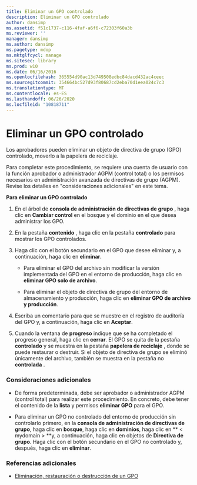 ```yaml
---
title: Eliminar un GPO controlado
description: Eliminar un GPO controlado
author: dansimp
ms.assetid: f51c1737-c116-4faf-a6f6-c72303f60a3b
ms.reviewer: ''
manager: dansimp
ms.author: dansimp
ms.pagetype: mdop
ms.mktglfcycl: manage
ms.sitesec: library
ms.prod: w10
ms.date: 06/16/2016
ms.openlocfilehash: 365554d90ac13d749508edbc84dacd432ac4ceec
ms.sourcegitcommit: 354664bc527d93f80687cd2eba70d1eea024c7c3
ms.translationtype: MT
ms.contentlocale: es-ES
ms.lasthandoff: 06/26/2020
ms.locfileid: "10818711"
---
```

# Eliminar un GPO controlado


Los aprobadores pueden eliminar un objeto de directiva de grupo (GPO) controlado, moverlo a la papelera de reciclaje.

Para completar este procedimiento, se requiere una cuenta de usuario con la función aprobador o administrador AGPM (control total) o los permisos necesarios en administración avanzada de directivas de grupo (AGPM). Revise los detalles en "consideraciones adicionales" en este tema.

**Para eliminar un GPO controlado**

1.  En el árbol de **consola de administración de directivas de grupo** , haga clic en **Cambiar control** en el bosque y el dominio en el que desea administrar los GPO.

2.  En la pestaña **contenido** , haga clic en la pestaña **controlado** para mostrar los GPO controlados.

3.  Haga clic con el botón secundario en el GPO que desee eliminar y, a continuación, haga clic en **eliminar**.

    -   Para eliminar el GPO del archivo sin modificar la versión implementada del GPO en el entorno de producción, haga clic en **eliminar GPO solo de archivo**.

    -   Para eliminar el objeto de directiva de grupo del entorno de almacenamiento y producción, haga clic en **eliminar GPO de archivo y producción**.

4.  Escriba un comentario para que se muestre en el registro de auditoría del GPO y, a continuación, haga clic en **Aceptar**.

5.  Cuando la ventana de **progreso** indique que se ha completado el progreso general, haga clic en **cerrar**. El GPO se quita de la pestaña **controlado** y se muestra en la pestaña **papelera de reciclaje** , donde se puede restaurar o destruir. Si el objeto de directiva de grupo se eliminó únicamente del archivo, también se muestra en la pestaña no **controlada** .

### Consideraciones adicionales

-   De forma predeterminada, debe ser aprobador o administrador AGPM (control total) para realizar este procedimiento. En concreto, debe tener el contenido de la **lista** y permisos **eliminar GPO** para el GPO.

-   Para eliminar un GPO no controlado del entorno de producción sin controlarlo primero, en la **consola de administración de directivas de grupo**, haga clic en **bosque**, haga clic en **dominios**, haga clic en ** &lt; mydomain &gt; **y, a continuación, haga clic en objetos de **Directiva de grupo**. Haga clic con el botón secundario en el GPO no controlado y, después, haga clic en **eliminar**.

### Referencias adicionales

-   [Eliminación, restauración o destrucción de un GPO](deleting-restoring-or-destroying-a-gpo-agpm30ops.md)

 

 





